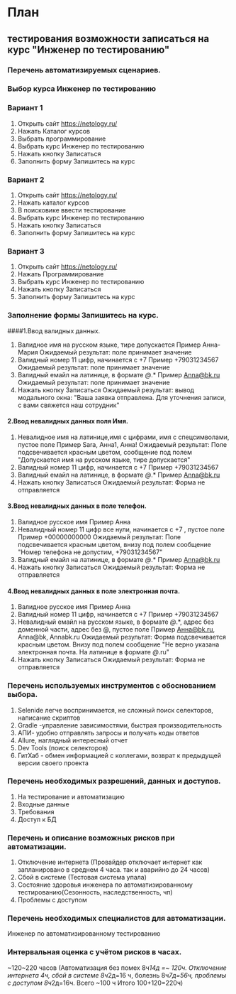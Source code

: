 # План
## тестирования возможности записаться на курс "Инженер по тестированию"

  ### Перечень автоматизируемых сценариев.

 ###   Выбор курса Инженер по тестированию
    
### Вариант 1

1. Открыть сайт https://netology.ru/
2. Нажать Каталог курсов
3. Выбрать программирование
4. Выбрать курс Инженер по тестированию
5. Нажать кнопку Записаться
6. Заполнить форму Запишитесь на курс
   
### Вариант 2

1. Открыть сайт https://netology.ru/
2. Нажать каталог курсов
3. В поисковике ввести тестирование
4. Выбрать курс Инженер по тестированию
5. Нажать кнопку Записаться
6. Заполнить форму Запишитесь на курс

### Вариант 3

1. Открыть сайт https://netology.ru/
2. Нажать Программирование
3. Выбрать курс Инженер по тестированию
4. Нажать кнопку Записаться
5. Заполнить форму Запишитесь на курс



### Заполнение формы Запишитесь на курс.

####1.Ввод валидных данных.
1. Валидное  имя на русском языке, тире допускается
Пример Анна-Мария
Ожидаемый результат: поле принимает значение
2. Валидный номер 11 цифр, начинается с +7
Пример +79031234567
Ожидаемый результат: поле принимает значение
3. Валидный емайл на латинице, в формате *@*.*
Пример Anna@bk.ru
Ожидаемый результат: поле принимает значение
4. Нажать кнопку Записаться
Ожидаемый результат: вывод модального окна: "Ваша заявка отправлена. Для уточнения записи, с вами свяжется наш сотрудник"

#### 2.Ввод невалидных данных поля Имя.
1. Невалидное имя на латинице,имя с цифрами, имя с спецсимволами, пустое поле
   Пример Sara, Анна1, Анна! 
Ожидаемый результат: Поле подсвечивается красным цветом, сообщение под полем "Допускается имя на русском языке, тире допускается"
2. Валидный номер 11 цифр, начинается с +7
Пример +79031234567
3. Валидный емайл на латинице, в формате *@*.*
Пример Anna@bk.ru
4. Нажать кнопку Записаться
Ожидаемый результат: Форма не отправляется


#### 3.Ввод невалидных данных в поле телефон.
1. Валидное русское имя
Пример Анна
2. Невалидный номер 11 цифр все нули, начинается с +7 , пустое поле
Пример +00000000000
Ожидаемый результат: Поле подсвечивается красным цветом, внизу под полем сообщение "Номер телефона не допустим, +79031234567"
3. Валидный емайл на латинице, в формате *@*.*
Пример Anna@bk.ru
4. Нажать кнопку Записаться
Ожидаемый результат: Форма не отправляется



#### 4.Ввод невалидных данных в поле электронная почта.
1. Валидное русское имя
Пример Анна
2. Валидный номер 11 цифр, начинается с +7
Пример +79031234567
3. Невалидный емайл на русском языке, в формате *@*.*, адрес без доменной части, адрес без @, пустое поле
Пример Анна@bk.ru, Anna@bk, Annabk.ru
Ожидаемый результат: Форма подсвечивается красным цветом. Внизу под полем сообщение "Не верно указана электронная почта. На латинице в формате *@*.ru"
4. Нажать кнопку Записаться
Ожидаемый результат: Форма не отправляется



### Перечень используемых инструментов с обоснованием выбора.

1. Selenide легче воспринимается,  не сложный поиск селекторов, написание скриптов
2. Gradle -управление зависимостями, быстрая производительность
3. АПИ- удобно отправлять запросы и получать коды ответов
4. Allure, наглядный  интересный отчет
5. Dev Tools (поиск селекторов)
6. ГитХаб - обмен информацией с коллегами, возврат к предыдущей версии своего проекта


### Перечень необходимых разрешений, данных и доступов.

1. На тестирование и автоматизацию
2. Входные данные
3. Требования
4. Доступ к БД


### Перечень и описание возможных рисков при автоматизации.

1. Отключение интернета (Провайдер отключает интернет как запланировано в среднем 4 часа. так и аварийно до 24 часов)
2. Сбой в системе (Тестовая система упала)
3. Состояние здоровья инженера по автоматизированному тестированию(Сезонность, наследственность, чп)
4. Проблемы с доступом   


### Перечень необходимых специалистов для автоматизации.

Инженер по автоматизированному тестированию


### Интервальная оценка с учётом рисков в часах.

~120~220 часов
 (Автоматизация без помех 8ч*14д =~ 120ч. Отключение интернета 4ч, сбой в системе 8ч*2д=16 ч, болезнь 8ч*7д=56ч, проблемы с доступом 8ч*2д=16ч. Всего ~100 ч Итого 100+120=220ч)

